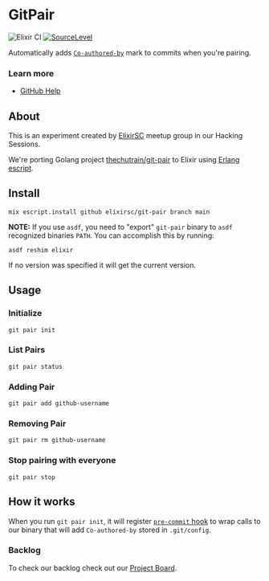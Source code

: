 # GitPair

![Elixir CI](https://github.com/elixirsc/git-pair/workflows/Elixir%20CI/badge.svg) [![SourceLevel](https://app.sourcelevel.io/github/elixirsc/git-pair.svg)](https://app.sourcelevel.io/github/elixirsc/git-pair)

Automatically adds [`Co-authored-by`](https://git.wiki.kernel.org/index.php/CommitMessageConventions) mark to commits when you're pairing.

### Learn more

-   [GitHub Help](https://help.github.com/en/github/committing-changes-to-your-project/creating-a-commit-with-multiple-authors)

## About

This is an experiment created by [ElixirSC](https://www.meetup.com/elixirsc/) meetup group in our Hacking Sessions.

We're porting Golang project [thechutrain/git-pair](https://github.com/thechutrain/git-pair) to Elixir using [Erlang escript](http://erlang.org/doc/man/escript.html).

## Install

```
mix escript.install github elixirsc/git-pair branch main
```

**NOTE:** If you use `asdf`, you need to "export" `git-pair` binary to `asdf` recognized binaries `PATH`. You can accomplish this by running:

```
asdf reshim elixir
```

If no version was specified it will get the current version.

## Usage

### Initialize

```
git pair init
```

### List Pairs

```
git pair status
```

### Adding Pair

```
git pair add github-username
```

### Removing Pair

```
git pair rm github-username
```

### Stop pairing with everyone

```
git pair stop
```

## How it works

When you run `git pair init`, it will register [`pre-commit` hook](https://github.com/git/git/blob/master/templates/hooks--pre-commit.sample) to wrap calls to our binary that will add `Co-authored-by` stored in `.git/config`.

### Backlog

To check our backlog check out our [Project Board](https://github.com/elixirsc/git-pair/projects/1).
